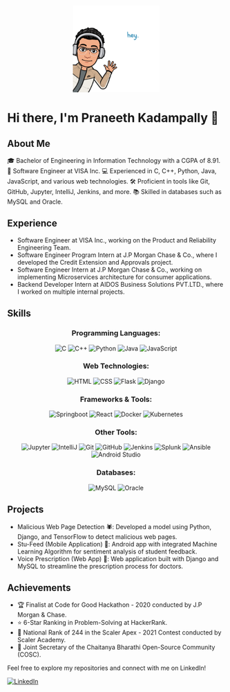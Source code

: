 <div align="center">
    <img src="./hey.png" alt="Bitmoji Avatar" width="200px">
    <h1 align="left">Hi there, I'm Praneeth Kadampally 👋</h1>
</div>

## About Me
🎓 Bachelor of Engineering in Information Technology with a CGPA of 8.91.
💼 Software Engineer at VISA Inc.
💻 Experienced in C, C++, Python, Java, JavaScript, and various web technologies.
🛠️ Proficient in tools like Git, GitHub, Jupyter, IntelliJ, Jenkins, and more.
📚 Skilled in databases such as MySQL and Oracle.

## Experience
- Software Engineer at VISA Inc., working on the Product and Reliability Engineering Team.
- Software Engineer Program Intern at J.P Morgan Chase & Co., where I developed the Credit Extension and Approvals project.
- Software Engineer Intern at J.P Morgan Chase & Co., working on implementing Microservices architecture for consumer applications.
- Backend Developer Intern at AIDOS Business Solutions PVT.LTD., where I worked on multiple internal projects.

## Skills
<div align="center">
  <h3>Programming Languages:</h3>
  <img src="https://icons8.com/icon/JRi615uFErMu/c" alt="C" width="48px" title="C">
  <img src="https://icons8.com/icon/TpULddJc4gTh/c%2B%2B" alt="C++" width="48px" title="C++">
  <img src="https://icons8.com/icon/13441/python" alt="Python" width="48px" title="Python">
  <img src="https://icons8.com/icon/13679/java" alt="Java" width="48px" title="Java">
  <img src="https://icons8.com/icon/108784/javascript" alt="JavaScript" width="48px" title="JavaScript">
</div>

<div align="center">
  <h3>Web Technologies:</h3>
  <img src="https://icons8.com/icon/20909/html-5" alt="HTML" width="48px" title="HTML">
  <img src="https://icons8.com/icon/21278/css3" alt="CSS" width="48px" title="CSS">
  <img src="https://icons8.com/icon/ewGOClUtmFX4/flask" alt="Flask" width="48px" title="Flask">
  <img src="https://icons8.com/icon/qV-JzWYl9dzP/django" alt="Django" width="48px" title="Django">
</div>

<div align="center">
  <h3>Frameworks & Tools:</h3>
  <img src="https://img.icons8.com/color/48/000000/spring-logo.png" alt="Springboot" width="48px" title="Springboot">
  <img src="https://img.icons8.com/office/48/000000/react.png" alt="React" width="48px" title="React">
  <img src="https://img.icons8.com/color/48/000000/docker.png" alt="Docker" width="48px" title="Docker">
  <img src="https://img.icons8.com/color/48/000000/kubernetes.png" alt="Kubernetes" width="48px" title="Kubernetes">
</div>

<div align="center">
  <h3>Other Tools:</h3>
  <img src="icons/jupyter.png" alt="Jupyter" width="48px" title="Jupyter">
  <img src="https://img.icons8.com/color/48/000000/intellij-idea.png" alt="IntelliJ" width="48px" title="IntelliJ">
  <img src="https://img.icons8.com/color/48/000000/git.png" alt="Git" width="48px" title="Git">
  <img src="https://img.icons8.com/color/48/000000/github--v1.png" alt="GitHub" width="48px" title="GitHub">
  <img src="https://img.icons8.com/color/48/000000/jenkins.png" alt="Jenkins" width="48px" title="Jenkins">
  <img src="https://img.icons8.com/color/48/000000/splunk.png" alt="Splunk" width="48px" title="Splunk">
  <img src="https://img.icons8.com/color/48/000000/ansible.png" alt="Ansible" width="48px" title="Ansible">
  <img src="https://img.icons8.com/color/48/000000/android-studio--v3.png" alt="Android Studio" width="48px" title="Android Studio">
</div>

<div align="center">
  <h3>Databases:</h3>
  <img src="https://img.icons8.com/color/48/000000/mysql-logo.png" alt="MySQL" width="48px" title="MySQL">
  <img src="https://img.icons8.com/color/48/000000/oracle-logo.png" alt="Oracle" width="48px" title="Oracle">
</div>

## Projects
- Malicious Web Page Detection 🕷️: Developed a model using Python, Django, and TensorFlow to detect malicious web pages.
- Stu-Feed (Mobile Application) 📱: Android app with integrated Machine Learning Algorithm for sentiment analysis of student feedback.
- Voice Prescription (Web App) 🎤: Web application built with Django and MySQL to streamline the prescription process for doctors.

## Achievements
- 🏆 Finalist at Code for Good Hackathon - 2020 conducted by J.P Morgan & Chase.
- ⭐ 6-Star Ranking in Problem-Solving at HackerRank.
- 🌟 National Rank of 244 in the Scaler Apex - 2021 Contest conducted by Scaler Academy.
- 🔑 Joint Secretary of the Chaitanya Bharathi Open-Source Community (COSC).

Feel free to explore my repositories and connect with me on LinkedIn!

[![LinkedIn](https://img.shields.io/badge/LinkedIn-Connect-blue?style=flat-square&logo=linkedin&logoColor=white)](https://www.linkedin.com/in/praneethk021/)
